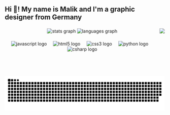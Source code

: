 <h2 align="left">Hi 👋! My name is Malik and I'm a graphic designer from Germany</h2>

###

<div align="center">
  <img src="https://github-readme-stats.vercel.app/api?username=maurodesouza&hide_title=false&hide_rank=false&show_icons=true&include_all_commits=true&count_private=true&disable_animations=false&theme=dracula&locale=en&hide_border=false" height="150" alt="stats graph"  />
  <img src="https://github-readme-stats.vercel.app/api/top-langs?username=maurodesouza&locale=en&hide_title=false&layout=compact&card_width=320&langs_count=5&theme=dracula&hide_border=false" height="150" alt="languages graph"  />
  <img align="right" height="150" src="https://cdn.myportfolio.com/ccc48788-aac1-4f8e-9bac-4700700e208d/559f0e25-8978-46f0-bf06-71d792cb15b7_rw_1200.png?h=30665553162a7352fde38b6945528b03"  />
</div>

###

<div align="center">
  <img src="https://cdn.jsdelivr.net/gh/devicons/devicon/icons/javascript/javascript-original.svg" height="30" alt="javascript logo"  />
  <img width="12" />
  <img src="https://cdn.jsdelivr.net/gh/devicons/devicon/icons/html5/html5-original.svg" height="30" alt="html5 logo"  />
  <img width="12" />
  <img src="https://cdn.jsdelivr.net/gh/devicons/devicon/icons/css3/css3-original.svg" height="30" alt="css3 logo"  />
  <img width="12" />
  <img src="https://cdn.jsdelivr.net/gh/devicons/devicon/icons/python/python-original.svg" height="30" alt="python logo"  />
  <img width="12" />
  <img src="https://upload.wikimedia.org/wikipedia/de/thumb/e/e1/Java-Logo.svg/364px-Java-Logo.svg.png?20061221200047" height="30" alt="csharp logo"  />
</div>

###
###

<br clear="both">

<div align="center">
<img src="https://raw.githubusercontent.com/malikgdesigns/malikgdesigns/output/snake.svg" alt="Snake animation" />
</div>

###
